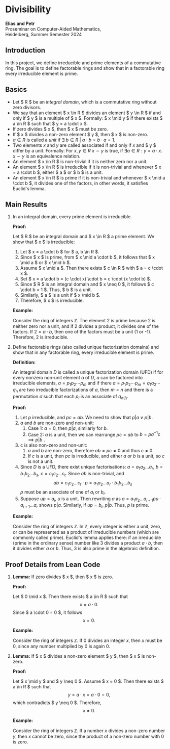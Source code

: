 # Divisibility

**Elias and Petr**  
Proseminar on Computer-Aided Mathematics,  
Heidelberg, Summer Semester 2024

## Introduction

In this project, we define irreducible and prime elements of a commutative ring. The goal is to define factorable rings and show that in a factorable ring every irreducible element is prime.

## Basics

- Let $ R $ be an *integral domain*, which is a commutative ring without zero divisors.
- We say that an element $ x \in R $ divides an element $ y \in R $ if and only if $ y $ is a multiple of $ x $. Formally: $ x \mid y $ if there exists $ a \in R $ such that $ y = a \cdot x $.
- If zero divides $ x $, then $ x $ must be zero.
- If $ x $ divides a non-zero element $ y $, then $ x $ is non-zero.
- $a\in R$ is called a *unit* if $\exists\ b\in R\ |\ a\cdot b=b\cdot a=1$.
- Two elements $x$ and $y$ are called associated if and only if $x$ and $ y $ differ by a unit. Formally: For $x, y\in R$ $x\sim y$ is true, if  $\exists a\in R: y = a \cdot x$. $x\sim y$ is an equivalence relation.
- An element $ x \in R $ is non-trivial if it is neither zero nor a unit.
- An element $ x \in R $ is irreducible if it is non-trivial and whenever $ x = a \cdot b $, either $ a $ or $ b $ is a unit.
- An element $ x \in R $ is prime if it is non-trivial and whenever $ x \mid a \cdot b $, it divides one of the factors, in other words, it satisfies Euclid's lemma.

## Main Results

1. In an integral domain, every prime element is irreducible.

    **Proof:**

    Let $ R $ be an integral domain and $ x \in R $ a prime element. We show that $ x $ is irreducible:
    1. Let $ x = a \cdot b $ for $ a, b \in R $.
    2. Since $ x $ is prime, from $ x \mid a \cdot b $, it follows that $ x \mid a $ or $ x \mid b $.
    3. Assume $ x \mid a $. Then there exists $ c \in R $ with $ a = c \cdot x $.
    4. Set $ x = a \cdot b = (c \cdot x) \cdot b = c \cdot (x \cdot b) $.
    5. Since $ R $ is an integral domain and $ x \neq 0 $, it follows $ c \cdot b = 1 $. Thus, $ b $ is a unit.
    6. Similarly, $ a $ is a unit if $ x \mid b $.
    7. Therefore, $ x $ is irreducible.

    **Example:**

    Consider the ring of integers $\mathbb{Z}$. The element 2 is prime because 2 is neither zero nor a unit, and if 2 divides a product, it divides one of the factors. If $2 = a \cdot b$, then one of the factors must be a unit (1 or -1). Therefore, 2 is irreducible.

2. Define factorable rings (also called unique factorization domains) and show that in any factorable ring, every irreducible element is prime.

    **Definition:**

    An integral domain $D$ is called a unique factorization domain (UFD) if for every nonzero non-unit element $a$ of $D$, $a$ can be factored into irreducible elements, $a=p_1 p_2 \cdots p_m$ and if there $a=p_1 p_2 \cdots p_m=q_1 q_2 \cdots q_n$ are two irreducible factorizations of $a$, then $m=n$ and there is a permutation $\sigma$ such that each $p_i$ is an associate of $q_{\sigma(i)}$.

    **Proof:**

    1. Let $p$ irreducible, and $pc=ab$. We need to show that $p|a\lor p|b$.
    2. $a$ and $b$ are non-zero and non-unit:
        1. Case 1: $a=0$, then $p|a$, similarly for $b$.
        2. Case 2: $a$ is a unit, then we can rearrange $pc=ab$ to $b=pa^{-1}c\implies p|b$ .
    3. c is also non-zero and non-unit: 
        1. $a$ and $b$ are non-zero, therefore $ab=pc\neq 0$ and thus $c\neq 0$.
        2. If $c$ is a unit, then $pc$ is irreducible, and either $a$ or $b$ is a unit, so $c$ is not a unit.
    3. Since $D$ is a UFD, there exist unique factorisations: $a=a_{1}a_{2}\dots a_{r}$, $b=b_{1}b_{2}\dots b_{s}$, $c=c_{1}c_{2}\dots c_{t}$. Since $ab$ is non-trivial, and $$ ab=c_{1}c_{2}\dots c_{t}\cdot p=a_{1}a_{2}\dots a_{r}\cdot  b_{1}b_{2}\dots b_{s} $$ $p$ must be an associate of one of $a_{i}$ or $b_{i}$.
    4. Suppose $up=a_{i}$, $u$ is a unit. Then rewriting $a$ as $a=a_{1}a_{2}\dots a_{i-1}pu\cdot a_{i+1}\dots a_{r}$ shows $p|a$. Similarly, if $up=b_{i}$, $p|b$. Thus, $p$ is prime.

    **Example:**

    Consider the ring of integers $\mathbb{Z}$. In $\mathbb{Z}$, every integer is either a unit, zero, or can be represented as a product of irreducible numbers (which are commonly called prime). Euclid's lemma applies there: if an irreducible (prime in the ordinary sense) number like 3 divides a product $a \cdot b$, then it divides either $a$ or $b$. Thus, 3 is also prime in the algebraic definition.

## Proof Details from Lean Code

1. **Lemma:** If zero divides $ x $, then $ x $ is zero.

    **Proof:**

    Let $ 0 \mid x $. Then there exists $ a \in R $ such that
    $$
    x = a \cdot 0.
    $$
    Since $ a \cdot 0 = 0 $, it follows
    $$
    x = 0.
    $$

    **Example:**

    Consider the ring of integers $\mathbb{Z}$. If 0 divides an integer $x$, then $x$ must be 0, since any number multiplied by 0 is again 0.

2. **Lemma:** If $ x $ divides a non-zero element $ y $, then $ x $ is non-zero.

    **Proof:**

    Let $ x \mid y $ and $ y \neq 0 $. Assume $ x = 0 $. Then there exists $ a \in R $ such that
    $$
    y = a \cdot x = a \cdot 0 = 0,
    $$
    which contradicts $ y \neq 0 $. Therefore,
    $$
    x \neq 0.
    $$

    **Example:**

    Consider the ring of integers $\mathbb{Z}$. If a number $x$ divides a non-zero number $y$, then $x$ cannot be zero, since the product of a non-zero number with 0 is zero.
